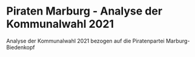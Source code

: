# Piraten Marburg - Analyse der Kommunalwahl 2021
Analyse der Kommunalwahl 2021 bezogen auf die Piratenpartei Marburg-Biedenkopf
